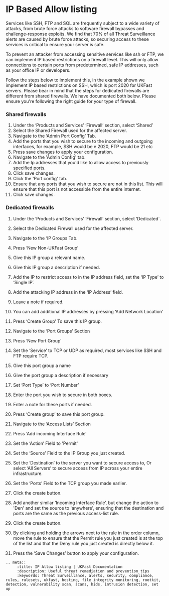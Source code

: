 # IP Based Allow listing

Services like SSH, FTP and SQL are frequently subject to a wide variety of attacks, from brute force attacks to software firewall bypasses and challenge-response exploits. We find that 70% of all Threat Surveillance alerts are caused by brute force attacks, so securing access to these services is critical to ensure your server is safe.

To prevent an attacker from accessing sensitive services like ssh or FTP, we can implement IP based restrictions on a firewall level. This will only allow connections to certain ports from predetermined, safe IP addresses, such as your office IP or developers.

Follow the steps below to implement this, in the example shown we implement IP based restrictions on SSH, which is port 2020 for UKFast servers. Please bear in mind that the steps for dedicated firewalls are different from shared firewalls. We have documented both below. Please ensure you're following the right guide for your type of firewall.

### Shared firewalls

1. Under the ‘Products and Services’ ‘Firewall’ section, select ‘Shared’
2. Select the Shared Firewall used for the affected server.
3. Navigate to the ‘Admin Port Config’ Tab.
4. Add the ports that you wish to secure to the incoming and outgoing interfaces, for example, SSH would be e 2020, FTP would be 21 etc
6. Press save changes to apply your configuration.
7. Navigate to the 'Admin Config' tab.
8. Add the Ip addresses that you'd like to allow access to previously specified ports.
9. Click save changes.
10. Click the 'Port config' tab.
11. Ensure that any ports that you wish to secure are not in this list. This will ensure that this port is not accessible from the entire internet.
12. Click save changes.



### Dedicated firewalls

1.    Under the ‘Products and Services’ ‘Firewall’ section, select ‘Dedicated`.
2.    Select the Dedicated Firewall used for the affected server.
3.    Navigate to the ‘IP Groups Tab.
4.    Press ‘New Non-UKFast Group’
5.    Give this IP group a relevant name.
6.    Give this IP group a description if needed.
7.    Add the IP to restrict access to in the IP address field, set the ‘IP Type’ to ‘Single IP’.
8.    Add the attacking IP address in the ‘IP Address’ field.
9.    Leave a note if required.
10.    You can add additional IP addresses  by pressing ‘Add Network Location’
11.    Press ‘Create Group’ To save this IP group.

12.    Navigate to the ‘Port Groups’ Section
13.    Press ‘New Port Group’
14.    Set the ‘Service’ to TCP or UDP as required, most services like SSH and FTP require TCP.
15.    Give this port group a name
16.    Give the port group a description if necessary
17.    Set ‘Port Type’ to ‘Port Number’ 
18.    Enter the port you wish to secure in both boxes.
19.    Enter a note for these ports if needed.
20.    Press ‘Create group’ to save this port group.


21.    Navigate to the ‘Access Lists’ Section
22.    Press ‘Add incoming Interface Rule’
23.    Set the ‘Action’ Field to 'Permit'
24.    Set the ‘Source’ Field to the IP Group you just created.
25.    Set the ‘Destination’ to the server you want to secure access to, Or select ‘All Servers’ to secure access from IP across your entire infrastructure.
26.    Set the ‘Ports’ Field to the TCP group you made earlier.
27. Click the create button.
28.    Add another similar ‘Incoming Interface Rule’, but change the action to 'Den' and set the source to 'anywhere', ensuring that the destination and ports are the same as the previous access-list rule.
29. Click the create button.
30. By clicking and holding the arrows next to the rule in the order column, move the rule to ensure that the Permit rule you just created is at the top of the list and that the Deny rule you just created is directly below it.
31.    Press the ‘Save Changes’ button to apply your configuration.

```eval_rst
.. meta::
     :title: IP Allow listing | UKFast Documentation
     :description: Useful threat remediation and prevention tips
     :keywords: Threat Surveillance, alerts, security, compliance, rules, rulesets, ukfast, hosting, file integrity monitoring, rootkit, detection, vulnerability scan, scans, hids, intrusion detection, set up
